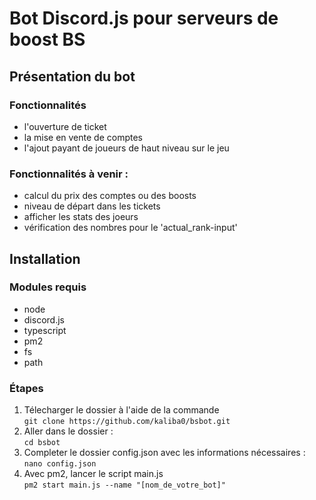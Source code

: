 # Bot Discord.js pour serveurs de boost BS


## Présentation du bot 

### Fonctionnalités
- l'ouverture de ticket
- la mise en vente de comptes
- l'ajout payant de joueurs de haut niveau sur le jeu

### Fonctionnalités à venir :
- calcul du prix des comptes ou des boosts
- niveau de départ dans les tickets
- afficher les stats des joeurs
- vérification des nombres pour le 'actual_rank-input'


## Installation

### Modules requis 
- node
- discord.js
- typescript
- pm2
- fs
- path

### Étapes
1. Télecharger le dossier à l'aide de la commande <br>`git clone https://github.com/kaliba0/bsbot.git`
2. Aller dans le dossier : <br>`cd bsbot`
3. Completer le dossier config.json avec les informations nécessaires : <br> `nano config.json`
4. Avec pm2, lancer le script main.js <br> `pm2 start main.js --name "[nom_de_votre_bot]"`





